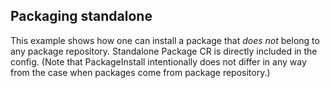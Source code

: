 ## Packaging standalone

This example shows how one can install a package that _does not_ belong to any package repository. Standalone Package CR is directly included in the config. (Note that PackageInstall intentionally does not differ in any way from the case when packages come from package repository.)
